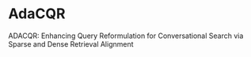 # AdaCQR
ADACQR: Enhancing Query Reformulation for Conversational Search via Sparse and Dense Retrieval Alignment

